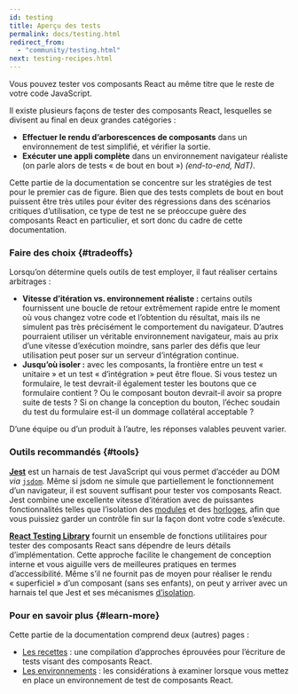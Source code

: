 ```yaml
---
id: testing
title: Aperçu des tests
permalink: docs/testing.html
redirect_from:
  - "community/testing.html"
next: testing-recipes.html
---
```


Vous pouvez tester vos composants React au même titre que le reste de votre code JavaScript.

Il existe plusieurs façons de tester des composants React, lesquelles se divisent au final en deux grandes catégories :

* **Effectuer le rendu d’arborescences de composants** dans un environnement de test simplifié, et vérifier la sortie.
* **Exécuter une appli complète** dans un environnement navigateur réaliste (on parle alors de tests « de bout en bout ») *(end-to-end, NdT)*.

Cette partie de la documentation se concentre sur les stratégies de test pour le premier cas de figure.  Bien que des tests complets de bout en bout puissent être très utiles pour éviter des régressions dans des scénarios critiques d’utilisation, ce type de test ne se préoccupe guère des composants React en particulier, et sort donc du cadre de cette documentation.

### Faire des choix {#tradeoffs}

Lorsqu’on détermine quels outils de test employer, il faut réaliser certains arbitrages :

* **Vitesse d’itération vs. environnement réaliste :** certains outils fournissent une boucle de retour extrêmement rapide entre le moment où vous changez votre code et l’obtention du résultat, mais ils ne simulent pas très précisément le comportement du navigateur.  D’autres pourraient utiliser un véritable environnement navigateur, mais au prix d’une vitesse d’exécution moindre, sans parler des défis que leur utilisation peut poser sur un serveur d’intégration continue.
* **Jusqu’où isoler :** avec les composants, la frontière entre un test « unitaire » et un test « d’intégration » peut être floue.  Si vous testez un formulaire, le test devrait-il également tester les boutons que ce formulaire contient ? Ou le composant bouton devrait-il avoir sa propre suite de tests ?  Si on change la conception du bouton, l’échec soudain du test du formulaire est-il un dommage collatéral acceptable ?

D’une équipe ou d’un produit à l’autre, les réponses valables peuvent varier.

### Outils recommandés {#tools}

**[Jest](https://facebook.github.io/jest/)** est un harnais de test JavaScript qui vous permet d’accéder au DOM *via* [`jsdom`](/docs/testing-environments.html#mocking-a-rendering-surface). Même si jsdom ne simule que partiellement le fonctionnement d’un navigateur, il est souvent suffisant pour tester vos composants React.  Jest combine une excellente vitesse d’itération avec de puissantes fonctionnalités telles que l’isolation des [modules](/docs/testing-environments.html#mocking-modules) et des [horloges](/docs/testing-environments.html#mocking-timers), afin que vous puissiez garder un contrôle fin sur la façon dont votre code s’exécute.

**[React Testing Library](https://testing-library.com/react)** fournit un ensemble de fonctions utilitaires pour tester des composants React sans dépendre de leurs détails d’implémentation.  Cette approche facilite le changement de conception interne et vous aiguille vers de meilleures pratiques en termes d’accessibilité.  Même s’il ne fournit pas de moyen pour réaliser le rendu « superficiel » d’un composant (sans ses enfants), on peut y arriver avec un harnais tel que Jest et ses mécanismes [d’isolation](/docs/testing-recipes.html#mocking-modules).

### Pour en savoir plus {#learn-more}

Cette partie de la documentation comprend deux (autres) pages :

- [Les recettes](/docs/testing-recipes.html) : une compilation d’approches éprouvées pour l’écriture de tests visant des composants React.
- [Les environnements](/docs/testing-environments.html) : les considérations à examiner lorsque vous mettez en place un environnement de test de composants React.
